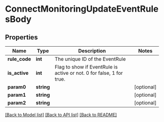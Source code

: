 # ConnectMonitoringUpdateEventRulesBody

## Properties
Name | Type | Description | Notes
------------ | ------------- | ------------- | -------------
**rule_code** | **int** | The unique ID of the EventRule | 
**is_active** | **int** | Flag to show if EventRule is active or not. 0 for false, 1 for true. | 
**param0** | **string** |  | [optional] 
**param1** | **string** |  | [optional] 
**param2** | **string** |  | [optional] 

[[Back to Model list]](../../README.md#documentation-for-models) [[Back to API list]](../../README.md#documentation-for-api-endpoints) [[Back to README]](../../README.md)

